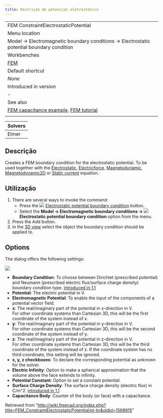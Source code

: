 ```yaml
---
title: Restrição de potencial eletrostático
---
```

|  |
| --- |
| FEM ConstraintElectrostaticPotential |
| Menu location |
| Model → Electromagnetic boundary conditions → Electrostatic potential boundary condition |
| Workbenches |
| [FEM](/FEM_Workbench "FEM Workbench") |
| Default shortcut |
| *None* |
| Introduced in version |
| - |
| See also |
| [FEM capacitance example](/FEM_Example_Capacitance_Two_Balls "FEM Example Capacitance Two Balls"), [FEM tutorial](/FEM_tutorial "FEM tutorial") |
|  |

| Solvers |
| --- |
| Elmer |

## Descrição

Creates a FEM boundary condition for the electrostatic potential. To be used together with the [Electrostatic](/FEM_EquationElectrostatic "FEM EquationElectrostatic"), [Electricforce](/FEM_EquationElectricforce "FEM EquationElectricforce"), [Magnetodynamic](/FEM_EquationMagnetodynamic "FEM EquationMagnetodynamic"), [Magnetodynamic2D](/FEM_EquationMagnetodynamic2D "FEM EquationMagnetodynamic2D") or [Static current](/FEM_EquationStaticCurrent "FEM EquationStaticCurrent") equation.

## Utilização

1. There are several ways to invoke the command:
   * Press the ![](/images/FEM_ConstraintElectrostaticPotential.svg) [Electrostatic potential boundary condition](/FEM_ConstraintElectrostaticPotential "FEM ConstraintElectrostaticPotential") button.
   * Select the **Model → Electromagnetic boundary conditions → ![](/images/FEM_ConstraintElectrostaticPotential.svg) Electrostatic potential boundary condition** option from the menu.
2. Press the Add button.
3. In the [3D view](/3D_view "3D view") select the object the boundary condition should be applied to.

## Options

The dialog offers the following settings:

![](/images/FEM_ElectrostaticPotential_dialog.png)

* **Boundary Condition**: To choose between Dirichlet (prescribed potential) and Neumann (prescribed electric flux/surface charge density) boundary condition type. [introduced in 1.1](/Release_notes_1.1 "Release notes 1.1")
* **Potential**: The electric potential in V.
* **Electromagnetic Potential**: To enable the input of the components of a potential vector field.
* **x**: The real/imaginary part of the potential in x-direction in V.  
   For other coordinate systems than Cartesian 3D, this will be the first coordinate of the system instead of x.
* **y**: The real/imaginary part of the potential in y-direction in V.  
   For other coordinate systems than Cartesian 3D, this will be the second coordinate of the system instead of y.
* **z**: The real/imaginary part of the potential in z-direction in V.  
   For other coordinate systems than Cartesian 3D, this will be the third coordinate of the system instead of z. If the coordinate system has no third coordinate, this setting will be ignored.
* **x, y, z checkboxes**: To declare the corresponding potential as unknown for the solver.
* **Electric Infinity**: Option to make a spherical approximation that the volume above the face extends to infinity.
* **Potential Constant**: Option to set a constant potential.
* **Surface Charge Density**: The surface charge density (electric flux) in C/m^2. [introduced in 1.1](/Release_notes_1.1 "Release notes 1.1")
* **Capacitance Body**: Counter of the body (or face) with a capacitance.

Retrieved from "<http://wiki.freecad.org/index.php?title=FEM_ConstraintElectrostaticPotential/pt-br&oldid=1568915>"